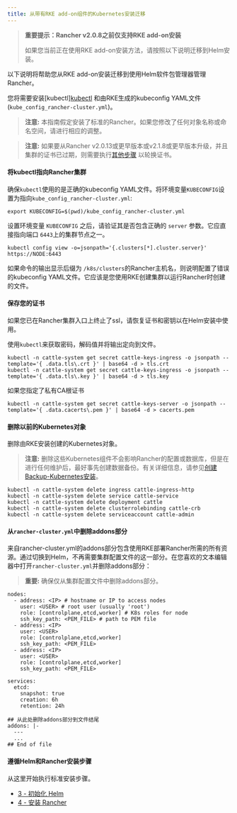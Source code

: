 ```yaml
---
title: 从带有RKE add-on组件的Kubernetes安装迁移
---
```


> **重要提示：Rancher v2.0.8之前仅支持RKE add-on安装**
>
> 如果您当前正在使用RKE add-on安装方法，请按照以下说明迁移到Helm安装。

以下说明将帮助您从RKE add-on安装迁移到使用Helm软件包管理器管理Rancher。

您将需要安装[kubectl][kubectl](https://kubernetes.io/docs/tasks/tools/install-kubectl/#install-kubectl) 和由RKE生成的kubeconfig YAML文件(`kube_config_rancher-cluster.yml`)。

> **注意:** 本指南假定安装了标准的Rancher。如果您修改了任何对象名称或命名空间，请进行相应的调整。

> **注意:** 如果要从Rancher v2.0.13或更早版本或v2.1.8或更早版本升级，并且集群的证书已过期，则需要执行[其他步骤](/docs/cluster-admin/certificate-rotation/#rotating-expired-certificates-after-upgrading-older-rancher-versions) 以轮换证书。

#### 将kubectl指向Rancher集群

确保`kubectl`使用的是正确的kubeconfig YAML文件。将环境变量`KUBECONFIG`设置为指向`kube_config_rancher-cluster.yml`:

```
export KUBECONFIG=$(pwd)/kube_config_rancher-cluster.yml
```

设置环境变量 `KUBECONFIG` 之后，请验证其是否包含正确的 `server` 参数。它应直接指向端口 `6443`上的集群节点之一。

```
kubectl config view -o=jsonpath='{.clusters[*].cluster.server}'
https://NODE:6443
```

如果命令的输出显示后缀为 `/k8s/clusters`的Rancher主机名，则说明配置了错误的kubeconfig YAML文件。它应该是您使用RKE创建集群以运行Rancher时创建的文件。

#### 保存您的证书

如果您已在Rancher集群入口上终止了ssl，请恢复证书和密钥以在Helm安装中使用。

使用`kubectl`来获取密码，解码值并将输出定向到文件。

```
kubectl -n cattle-system get secret cattle-keys-ingress -o jsonpath --template='{ .data.tls\.crt }' | base64 -d > tls.crt
kubectl -n cattle-system get secret cattle-keys-ingress -o jsonpath --template='{ .data.tls\.key }' | base64 -d > tls.key
```

如果您指定了私有CA根证书

```
kubectl -n cattle-system get secret cattle-keys-server -o jsonpath --template='{ .data.cacerts\.pem }' | base64 -d > cacerts.pem
```

#### 删除以前的Kubernetes对象

删除由RKE安装创建的Kubernetes对象。

> **注意:** 删除这些Kubernetes组件不会影响Rancher的配置或数据库，但是在进行任何维护后，最好事先创建数据备份。有关详细信息，请参见[创建Backup-Kubernetes安装](/docs/backups/backups/ha-backups)。

```
kubectl -n cattle-system delete ingress cattle-ingress-http
kubectl -n cattle-system delete service cattle-service
kubectl -n cattle-system delete deployment cattle
kubectl -n cattle-system delete clusterrolebinding cattle-crb
kubectl -n cattle-system delete serviceaccount cattle-admin
```

#### 从`rancher-cluster.yml`中删除addons部分

来自rancher-cluster.yml的addons部分包含使用RKE部署Rancher所需的所有资源。通过切换到Helm，不再需要集群配置文件的这一部分。在您喜欢的文本编辑器中打开`rancher-cluster.yml`并删除addons部分：


> **重要:** 确保仅从集群配置文件中删除addons部分。

```
nodes:
  - address: <IP> # hostname or IP to access nodes
    user: <USER> # root user (usually 'root')
    role: [controlplane,etcd,worker] # K8s roles for node
    ssh_key_path: <PEM_FILE> # path to PEM file
  - address: <IP>
    user: <USER>
    role: [controlplane,etcd,worker]
    ssh_key_path: <PEM_FILE>
  - address: <IP>
    user: <USER>
    role: [controlplane,etcd,worker]
    ssh_key_path: <PEM_FILE>

services:
  etcd:
    snapshot: true
    creation: 6h
    retention: 24h

## 从此处删除addons部分到文件结尾
addons: |-
  ---
  ...
## End of file
```

#### 遵循Helm和Rancher安装步骤

从这里开始执行标准安装步骤。
- [3 - 初始化 Helm](/docs/installation/options/helm2/helm-init/)
- [4 - 安装 Rancher](/docs/installation/options/helm2/helm-rancher/)
